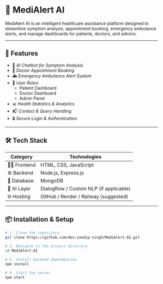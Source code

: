 # 🧠 MediAlert AI

MediAlert AI is an intelligent healthcare assistance platform designed to streamline symptom analysis, appointment booking, emergency ambulance alerts, and manage dashboards for patients, doctors, and admins.

---

## 🚀 Features

- 🤖 *AI Chatbot for Symptom Analysis*
- 🏥 *Doctor Appointment Booking*
- 🚑 *Emergency Ambulance Alert System*
- 👤 *User Roles:*
  - Patient Dashboard
  - Doctor Dashboard
  - Admin Panel
- 📊 *Health Statistics & Analytics*
- 📬 *Contact & Query Handling*
- 🔒 *Secure Login & Authentication*

---

## 🛠 Tech Stack

| Category         | Technologies                             |
|------------------|------------------------------------------|
| 👨‍💻 Frontend      | HTML, CSS, JavaScript                    |
| ⚙ Backend        | Node.js, Express.js                      |
| 💾 Database       | MongoDB                                  |
| 🧠 AI Layer       | Dialogflow / Custom NLP (if applicable)  |
| 🌐 Hosting        | GitHub / Render / Railway (suggested)    |

---

## 📦 Installation & Setup

```bash
# 1. Clone the repository
git clone https://github.com/dev-sandip-singh/MediAlert-AI.git

# 2. Navigate to the project directory
cd MediAlert-AI

# 3. Install backend dependencies
npm install

# 4. Start the server
npm start
